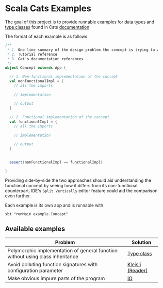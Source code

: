 # Scala Cats Examples

The goal of this project is to provide runnable examples for [data types](https://typelevel.org/cats/datatypes.html) 
and [type classes](https://typelevel.org/cats/typeclasses.html) found in Cats [documentation](https://typelevel.org/cats/#documentation)

The format of each example is as follows

```scala
/**
 * 1. One-line summary of the design problem the concept is trying to address  
 * 2. Tutorial reference
 * 3. Cat's documentation references
 */
object Concept extends App {

  // 1. Non-functional implementation of the concept
  val nonFunctionalImpl = {
    // all the imports
    
    // implementation
    
    // output
  }
  
  // 2. Functional implementation of the concept
  val functionalImpl = {
    // all the imports
    
    // implementation
    
    // output
  }
  
  
  assert(nonFunctionalImpl == functionalImpl)

}
```

Providing side-by-side the two approaches should aid understanding the functional concept by seeing how it 
differs from its non-functional counterpart. IDE's `Split Vertically` editor feature could aid the comparison even
further.  

Each example is its own app and is runnable with

```sbtshell
sbt "runMain example.Concept"
```

## Available examples

| Problem | Solution |
| ------------- | ------------- |
| Polymorphic implementation of general function without using class inheritance | [Type class](https://github.com/mario-galic/scala-cats-examples/blob/master/src/main/scala/example/TypeClass.scala) |
| Avoid polluting function signatures with configuration parameter | [Kleisli (Reader)](https://github.com/mario-galic/scala-cats-examples/blob/master/src/main/scala/example/Kleisli.scala) |
| Make obvious impure parts of the program | [IO](https://github.com/mario-galic/scala-cats-examples/blob/master/src/main/scala/example/Io.scala) |

